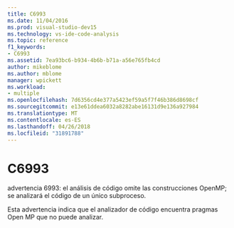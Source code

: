 ```yaml
---
title: C6993
ms.date: 11/04/2016
ms.prod: visual-studio-dev15
ms.technology: vs-ide-code-analysis
ms.topic: reference
f1_keywords:
- C6993
ms.assetid: 7ea93bc6-b934-4b6b-b71a-a56e765fb4cd
author: mikeblome
ms.author: mblome
manager: wpickett
ms.workload:
- multiple
ms.openlocfilehash: 7d6356cd4e377a5423ef59a5f7f46b386d8698cf
ms.sourcegitcommit: e13e61ddea6032a8282abe16131d9e136a927984
ms.translationtype: MT
ms.contentlocale: es-ES
ms.lasthandoff: 04/26/2018
ms.locfileid: "31891788"
---
```

# <a name="c6993"></a>C6993
advertencia 6993: el análisis de código omite las construcciones OpenMP; se analizará el código de un único subproceso.

 Esta advertencia indica que el analizador de código encuentra pragmas Open MP que no puede analizar.